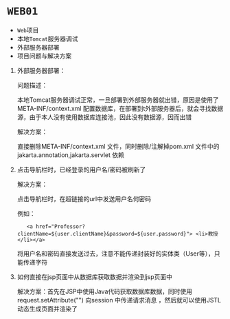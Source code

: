 # `WEB01`
-  `Web`项目
- 本地`Tomcat`服务器调试
- 外部服务器部署
- 项目问题与解决方案
1. 外部服务器部署：
   
   问题描述：
   
   本地Tomcat服务器调试正常，一旦部署到外部服务器就出错，原因是使用了META-INF/context.xml 配置数据库，在部署到t外部服务器后，就会寻找数据源，由于本人没有使用数据库连接池，因此没有数据源，因而出错
   
   解决方案：
   
   直接删除META-INF/context.xml 文件，同时删除/注解掉pom.xml 文件中的 jakarta.annotation,jakarta.servlet 依赖
   
2. 点击导航栏时，已经登录的用户名/密码被刷新了
   
   解决方案：
   
   点击导航栏时，在超链接的url中发送用户名何密码
   
   例如：
   
   
          <a href="Professor?clientName=${user.clientName}&password=${user.password}"> <li>教授</li></a>

    将用户名和密码直接发送过去，注意不能传递封装好的实体类（User等），只能传递字符
   
3. 如何直接在jsp页面中从数据库获取数据并渲染到jsp页面中
   
   解决方案：首先在JSP中使用Java代码获取数据库数据，同时使用 request.setAttribute("") 向session 中传递请求消息 ，然后就可以使用JSTL 动态生成页面并渲染了
